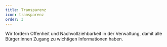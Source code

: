 ```yaml
---
title: Transparenz
icon: transparenz
order: 3
---
```

Wir fördern Offenheit und Nachvollziehbarkeit in der Verwaltung, damit alle Bürger:innen Zugang zu wichtigen Informationen haben.
